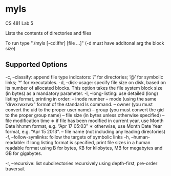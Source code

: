 # myls
CS 481 Lab 5

Lists the contents of directories and files

To run type "./myls [-cd:lfhr] [file ...]" (-d must have additonal arg the block size)

## Supported Options

-c, –classify: append file type indicators: ’/’ for directories; ’@’ for symbolic links; ’*’ for executables.
-d, –disk-usage: specify file size on disk, based on its number of allocated blocks. This option takes
the file system block size (in bytes) as a mandatory parameter.
-l, –long-listing: use detailed (long) listing format, printing in order:
– inode number
– mode (using the same “drwxrwxrwx” format of the standard ls command.
– owner (you must convert the uid to the proper user name)
– group (you must convert the gid to the proper group name)
– file size (in bytes unless otherwise specified)
– file modification time
∗ if file has been modified in current year, use Month Date hh:mm format, e.g. “Apr 17 05:03”
∗ otherwise, use Month Date Year format, e.g. “Apr 15 2013”.
– file name (not including any leading directories)
-f, –follow-symlinks: follow the targets of symbolic links
-h, –human-readable: if long listing format is specified, print file sizes in a human readable format using
B for bytes, KB for kilobytes, MB for megabytes and GB for gigabytes.

-r, –recursive: list subdirectories recursively using depth-first, pre-order traversal.

